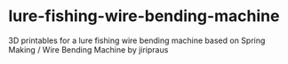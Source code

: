 # lure-fishing-wire-bending-machine
3D printables for a lure fishing wire bending machine based on Spring Making / Wire Bending Machine by jiripraus
